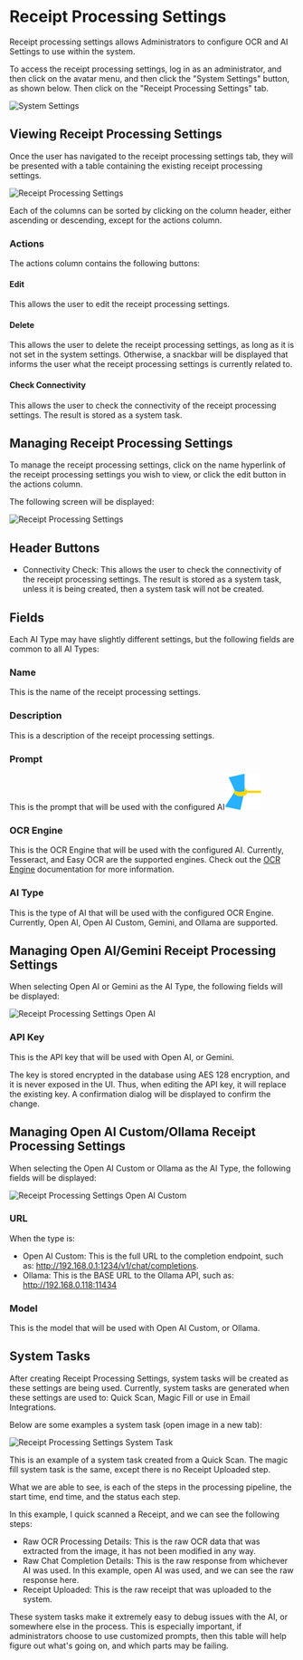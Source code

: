 # Receipt Processing Settings

Receipt processing settings allows Administrators to configure OCR and AI Settings to use within the system.

To access the receipt processing settings, log in as an administrator, and then click on the avatar menu, and then click
the "System Settings" button, as shown below.
Then click on the "Receipt Processing Settings" tab.

![System Settings](/img/system-settings/system-settings-arrow.png)

## Viewing Receipt Processing Settings

Once the user has navigated to the receipt processing settings tab, they will be presented with a table containing the
existing receipt processing settings.

![Receipt Processing Settings](/img/receipt-processing-settings/table.png)

Each of the columns can be sorted by clicking on the column header, either ascending or descending, except for the
actions column.

### Actions

The actions column contains the following buttons:

#### Edit

This allows the user to edit the receipt processing settings.

#### Delete

This allows the user to delete the receipt processing settings, as long as it is not set in the system settings.
Otherwise, a snackbar will be displayed that informs the user what the receipt processing settings is currently related
to.

#### Check Connectivity

This allows the user to check the connectivity of the receipt processing settings. The result is stored as a system
task.

## Managing Receipt Processing Settings

To manage the receipt processing settings, click on the name hyperlink of the receipt processing settings you wish to
view, or click the edit button in the actions column.

The following screen will be displayed:

![Receipt Processing Settings](/img/receipt-processing-settings/empty-form.png)

## Header Buttons

- Connectivity Check: This allows the user to check the connectivity of the receipt processing settings. The result is
  stored as a system task, unless it is being created, then a system task will not be created.

## Fields

Each AI Type may have slightly different settings, but the following fields are common to all AI Types:

### Name

This is the name of the receipt processing settings.

### Description

This is a description of the receipt processing settings.

### Prompt

This is the prompt that will be used with the configured AI![favicon.svg](..%2F..%2F..%2F..%2Fstatic%2Ffavicon.svg)

### OCR Engine

This is the OCR Engine that will be used with the configured AI. Currently, Tesseract, and Easy OCR are the supported
engines. Check out
the [OCR Engine](/concepts/ocr.md) documentation for more information.

### AI Type

This is the type of AI that will be used with the configured OCR Engine. Currently, Open AI, Open AI Custom, Gemini, and
Ollama are supported.

## Managing Open AI/Gemini Receipt Processing Settings

When selecting Open AI or Gemini as the AI Type, the following fields will be displayed:

![Receipt Processing Settings Open AI](/img/receipt-processing-settings/open-ai-form.png)

### API Key

This is the API key that will be used with Open AI, or Gemini.

The key is stored encrypted in the database using AES 128 encryption, and it is never exposed in the UI.
Thus, when editing the API key, it will replace the existing key. A confirmation dialog will be displayed to confirm the
change.

## Managing Open AI Custom/Ollama Receipt Processing Settings

When selecting the Open AI Custom or Ollama as the AI Type, the following fields will be displayed:

![Receipt Processing Settings Open AI Custom](/img/receipt-processing-settings/open-ai-custom-form.png)

### URL

When the type is:

- Open AI Custom: This is the full URL to the completion endpoint, such as: http://192.168.0.1:1234/v1/chat/completions.
- Ollama: This is the BASE URL to the Ollama API, such as: http://192.168.0.118:11434

### Model

This is the model that will be used with Open AI Custom, or Ollama.

## System Tasks

After creating Receipt Processing Settings, system tasks will be created as these settings are being used. Currently,
system tasks are generated when these settings are used to: Quick Scan, Magic Fill or use in Email Integrations.

Below are some examples a system task (open image in a new tab):

![Receipt Processing Settings System Task](/img/receipt-processing-settings/system-tasks.png)

This is an example of a system task created from a Quick Scan. The magic fill system task is the same, except there is
no Receipt Uploaded step.

What we are able to see, is each of the steps in the processing pipeline, the start time, end time, and the status each
step.

In this example, I quick scanned a Receipt, and we can see the following steps:

* Raw OCR Processing Details: This is the raw OCR data that was extracted from the image, it has not been modified in
  any way.
* Raw Chat Completion Details: This is the raw response from whichever AI was used. In this example, open AI was used,
  and we can see the raw response here.
* Receipt Uploaded: This is the raw receipt that was uploaded to the system.

These system tasks make it extremely easy to debug issues with the AI, or somewhere else in the process. This is
especially important, if administrators choose to use customized prompts, then this table will help figure out what's
going on, and which parts may be failing.




